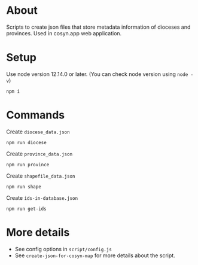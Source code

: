 # About

Scripts to create json files that store metadata information of dioceses and provinces. Used in cosyn.app web application.

# Setup

Use node version 12.14.0 or later. (You can check node version using `node -v`)

```
npm i
```

# Commands

Create `diocese_data.json`

```
npm run diocese
```

Create `province_data.json`

```
npm run province
```

Create `shapefile_data.json`

```
npm run shape
```

Create `ids-in-database.json`

```
npm run get-ids
```

# More details

-   See config options in `script/config.js`
-   See `create-json-for-cosyn-map` for more details about the script.
